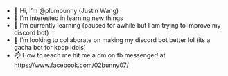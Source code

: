 - 👋 Hi, I’m @plumbunny (Justin Wang)
- 👀 I’m interested in learning new things
- 🌱 I’m currently learning (paused for awhile but I am trying to improve my discord bot)
- 💞️ I’m looking to collaborate on making my discord bot better lol (its a gacha bot for kpop idols)
- 📫 How to reach me hit me a dm on fb messenger! at https://www.facebook.com/02bunny07/

<!---
plumbunny/plumbunny is a ✨ special ✨ repository because its `README.md` (this file) appears on your GitHub profile.
You can click the Preview link to take a look at your changes.
--->
